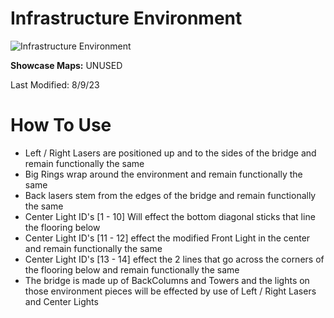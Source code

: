 # Infrastructure Environment
![Infrastructure Environment](Infrastructure.png)

**Showcase Maps:**
UNUSED

Last Modified: 8/9/23

# How To Use

- Left / Right Lasers are positioned up and to the sides of the bridge and remain functionally the same
- Big Rings wrap around the environment and remain functionally the same
- Back lasers stem from the edges of the bridge and remain functionally the same
- Center Light ID's [1 - 10] Will effect the bottom diagonal sticks that line the flooring below
- Center Light ID's [11 - 12] effect the modified Front Light in the center and remain functionally the same
- Center Light ID's [13 - 14] effect the 2 lines that go across the corners of the flooring below and remain functionally the same
- The bridge is made up of BackColumns and Towers and the lights on those environment pieces will be effected by use of Left / Right Lasers and Center Lights